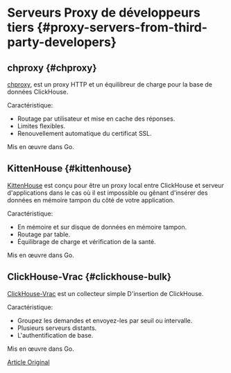 # Serveurs Proxy de développeurs tiers {#proxy-servers-from-third-party-developers}

## chproxy {#chproxy}

[chproxy](https://github.com/Vertamedia/chproxy), est un proxy HTTP et un équilibreur de charge pour la base de données ClickHouse.

Caractéristique:

-   Routage par utilisateur et mise en cache des réponses.
-   Limites flexibles.
-   Renouvellement automatique du certificat SSL.

Mis en œuvre dans Go.

## KittenHouse {#kittenhouse}

[KittenHouse](https://github.com/VKCOM/kittenhouse) est conçu pour être un proxy local entre ClickHouse et serveur d'applications dans le cas où il est impossible ou gênant d'insérer des données en mémoire tampon du côté de votre application.

Caractéristique:

-   En mémoire et sur disque de données en mémoire tampon.
-   Routage par table.
-   Équilibrage de charge et vérification de la santé.

Mis en œuvre dans Go.

## ClickHouse-Vrac {#clickhouse-bulk}

[ClickHouse-Vrac](https://github.com/nikepan/clickhouse-bulk) est un collecteur simple D'insertion de ClickHouse.

Caractéristique:

-   Groupez les demandes et envoyez-les par seuil ou intervalle.
-   Plusieurs serveurs distants.
-   L'authentification de base.

Mis en œuvre dans Go.

[Article Original](https://clickhouse.tech/docs/en/interfaces/third-party/proxy/) <!--hide-->
